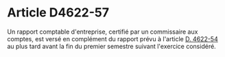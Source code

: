 # Article D4622-57

Un rapport comptable d'entreprise, certifié par un commissaire aux comptes, est versé en complément du rapport prévu à l'article [D. 4622-54][1] au plus tard avant la fin du premier semestre suivant l'exercice considéré.

 [1]: /affichCodeArticle.do?cidTexte=LEGITEXT000006072050&idArticle=LEGIARTI000018492897&dateTexte=&categorieLien=cid